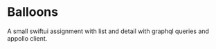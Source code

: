 # Balloons

A small swiftui assignment with list and detail with graphql queries and appollo client. 
